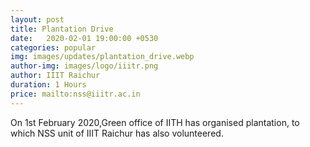 ```yaml
---
layout: post
title: Plantation Drive
date:   2020-02-01 19:00:00 +0530
categories: popular
img: images/updates/plantation_drive.webp
author-img: images/logo/iiitr.png
author: IIIT Raichur
duration: 1 Hours
price: mailto:nss@iiitr.ac.in
---
```


On 1st February 2020,Green office of IITH has organised plantation, to which
NSS unit of IIIT Raichur has also volunteered.
